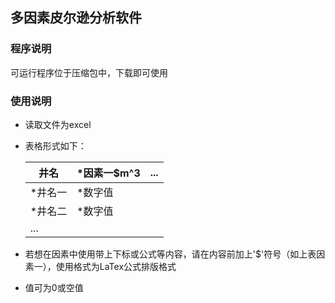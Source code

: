 ##  多因素皮尔逊分析软件

### 程序说明

可运行程序位于压缩包中，下载即可使用

### 使用说明

+ 读取文件为excel

+ 表格形式如下：

  | 井名    | *因素一$m^3 | ...  |
  | ------- | ----------- | ---- |
  | *井名一 | *数字值     |      |
  | *井名二 | *数字值     |      |
  | ...     |             |      |

  

+ 若想在因素中使用带上下标或公式等内容，请在内容前加上'$'符号（如上表因素一），使用格式为LaTex公式排版格式
+ 值可为0或空值
